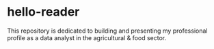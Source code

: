 # hello-reader
This repository is dedicated to building and presenting my professional profile as a data analyst in the agricultural & food sector.
